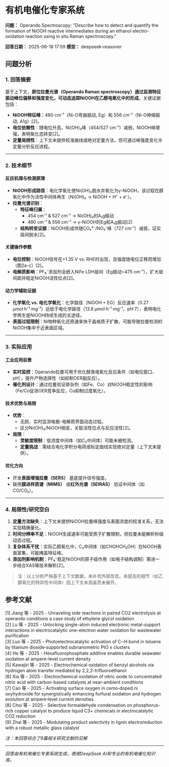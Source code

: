 # 有机电催化专家系统

**问题：** Operando Spectroscopy: "Describe how to detect and quantify the formation of NiOOH reactive intermediates during an ethanol electro-oxidation reaction using in situ Raman spectroscopy."

**回答日期：** 2025-06-18 17:59
**模型：** deepseek-reasoner

## 问题分析
### 1. 回答摘要    
基于上下文，**原位拉曼光谱（Operando Raman spectroscopy）通过监测特征振动峰位偏移和强度变化，可动态追踪NiOOH在乙醇电氧化中的形成**。关键证据包括：    
- **NiOOH特征峰**：480 cm⁻¹（Ni-O弯曲振动, Eg）和 556 cm⁻¹（Ni-O伸缩振动, A1g）[2]。      
- **电位依赖性**：随电位升高，Ni(OH)₂峰（454/527 cm⁻¹）减弱，NiOOH峰增强，表明氧化态转变[2]。      
- **定量局限性**：上下文未提供校准曲线或绝对定量方法，但可通过峰强度变化半定量分析反应进程。    

---

### 2. 技术细节    
#### **反应机理与检测原理**    
- **NiOOH形成路径**：电化学氧化使Ni(OH)₂脱水并氧化为γ-NiOOH，该过程在醇氧化中作为活性中间体再生（Ni(OH)₂ → NiOOH + H⁺ + e⁻）。      
- **拉曼光谱识别**：      
  - **特征峰归属**：      
    - 454 cm⁻¹ & 527 cm⁻¹ → Ni(OH)₂的A₁g振动      
    - 480 cm⁻¹ & 556 cm⁻¹ → γ-NiOOH的Eg和A₁g振动[2]      
  - **结构转变证据**：NiOOH形成伴随CO₃²⁻/NO₃⁻峰（727 cm⁻¹）减弱，证实层间脱水[2]。    

#### **关键操作参数**    
- **电位控制**：NiOOH信号在>1.35 V vs. RHE时出现，且强度随电位正移而增加（图2a-c）[2]。      
- **电解质影响**：PF₆⁻添加剂会嵌入NiFe LDH层间（Eg振动~475 cm⁻¹），扩大层间距并稳定NiOOH活性位点[2]。    

#### **动力学辅助证据**    
- **化学氧化 vs. 电化学氧化**：化学路径（NiOOH + EG）反应速率（0.27 μmol·h⁻¹·mg⁻¹）远低于电化学路径（13.8 μmol·h⁻¹·mg⁻¹，pH 7），表明电化学再生是NiOOH持续生成的主途径。      
- **表面过程限制**：Ni物种氧化还原速率快于晶格质子扩散，可能导致拉曼检测的NiOOH集中于近表面区域。    

---

### 3. 实际应用    
#### **工业应用前景**    
- **实时监控**：Operando拉曼可用于优化醇类电氧化反应条件（如电位窗口、pH），提升产物选择性（如抑制OER副反应）。      
- **催化剂设计**：通过拉曼验证掺杂剂（如Fe、Co）对NiOOH稳定性的影响（Fe/Co促进OER竞争反应，Cu抑制过度氧化）。    

#### **技术优势与局限**    
- **优势**：      
  - 无损、实时监测电极-电解质界面动态过程。      
  - 区分Ni(OH)₂/NiOOH相变，关联活性位点与反应活性[2]。      
- **局限**：      
  - **灵敏度限制**：低浓度中间体（如C₂中间体）可能未被检测。      
  - **定量挑战**：需结合电化学积分电荷或标定曲线实现绝对定量（上下文未提供）。    

#### **优化方向**    
- 开发**表面增强拉曼（SERS）** 基底提升信号强度。      
- 联用**膜进样质谱（MIMS）** 或**红外光谱（SEIRAS）** 验证中间体（如CO/CO₂）。    

---

### 4. 局限性/研究空白    
1. **定量方法缺失**：上下文未提供NiOOH拉曼峰强度与表面浓度的校准关系，无法实现精确量化。    
2. **时间分辨率不足**：NiOOH生成速率可能受质子扩散限制，但拉曼未能解析秒级动态过程。    
3. **复杂体系干扰**：实际乙醇氧化中，C₂中间体（如CHOHCH₂OH）在NiOOH表面富集，可能掩盖特征峰。    
4. **添加剂影响机制**：PF₆⁻稳定NiOOH的原子级作用（如电子结构调制）需进一步结合XAS等技术解析[2]。  

> 注：以上分析严格基于上下文数据，未补充外部信息。未提及的细节（如乙醇氧化的特异性中间体）因上下文未涵盖而未展开。

## 参考文献
[1] Jiang 等 - 2025 - Unraveling side reactions in paired CO2 electrolysis at operando conditions a case study of ethylene glycol oxidation  
[2] Lu 等 - 2025 - Unlocking single-atom induced electronic metal-support interactions in electrocatalytic one-electron water oxidation for wastewater purification  
[3] Luo 等 - 2025 - Photoelectrocatalytic activation of C─H bond in toluene by titanium dioxide‐supported subnanometric PtO x  clusters  
[4] He 等 - 2025 - Hexafluorophosphate additive enables durable seawater oxidation at ampere-level current density  
[5] Kawajiri 等 - 2025 - Electrochemical oxidation of benzyl alcohols via hydrogen atom transfer mediated by 2,2,2-trifluoroethanol  
[6] Xia 等 - 2025 - Electrochemical oxidation of nitric oxide to concentrated nitric acid with carbon-based catalysts at near-ambient conditions  
[7] Cao 等 - 2025 - Activating surface oxygen in cemo‐doped ni oxyhydroxide for synergistically enhancing furfural oxidation and hydrogen evolution at ampere‐level current densities  
[8] Choi 等 - 2025 - Selective formaldehyde condensation on phosphorus-rich copper catalyst to produce liquid C3+ chemicals in electrocatalytic CO2 reduction  
[9] Zhai 等 - 2025 - Modulating product selectivity in lignin electroreduction with a robust metallic glass catalyst  

*注：本回答综合了9篇相关研究文献的见解*

---
*回答由有机电催化专家系统生成，使用DeepSeek AI和专业的有机电催化知识库。*